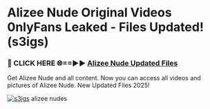 # Alizee Nude Original Videos 0nlyFans Leaked - Files Updated! (s3igs)

<h3>🔴 CLICK HERE 🌐==►► <a href="https://tinyurl.com/5h6xmrr3" rel="nofollow">Alizee Nude Updated Files</a></h3>

Get Alizee Nude and all content. Now you can access all videos and pictures of Alizee Nude. New Updated Files 2025!

[![s3igs](https://i.imgur.com/KVD873Z.gif)](https://tinyurl.com/5h6xmrr3)
alizee nudes